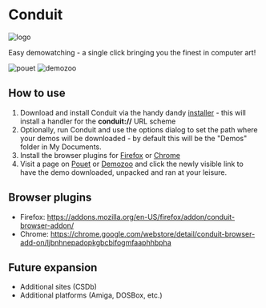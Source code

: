 # Conduit

![logo](https://user-images.githubusercontent.com/1702533/34439501-b899a1e6-ecae-11e7-832f-9957af88558b.png)

Easy demowatching - a single click bringing you the finest in computer art!

![pouet](https://user-images.githubusercontent.com/1702533/34439509-c1191d60-ecae-11e7-9df5-c47767c8f7a1.png)
![demozoo](https://user-images.githubusercontent.com/1702533/34439543-0a474d68-ecaf-11e7-9ca0-3b6b5f72f2c9.png)

## How to use
1. Download and install Conduit via the handy dandy [installer](https://github.com/Gargaj/Conduit/releases) - this will install a handler for the **conduit://** URL scheme
2. Optionally, run Conduit and use the options dialog to set the path where your demos will be downloaded - by default this will be the "Demos" folder in My Documents.
3. Install the browser plugins for [Firefox](https://addons.mozilla.org/en-US/firefox/addon/conduit-browser-addon/) or [Chrome](https://chrome.google.com/webstore/detail/conduit-browser-add-on/ljbnhnepadopkgbcbifogmfaaphhbpha)
4. Visit a page on [Pouet](http://www.pouet.net/prod.php?which=65342) or [Demozoo](https://demozoo.org/productions/136150/) and click the newly visible link to have the demo downloaded, unpacked and ran at your leisure.

## Browser plugins
* Firefox: https://addons.mozilla.org/en-US/firefox/addon/conduit-browser-addon/
* Chrome: https://chrome.google.com/webstore/detail/conduit-browser-add-on/ljbnhnepadopkgbcbifogmfaaphhbpha

## Future expansion
* Additional sites (CSDb)
* Additional platforms (Amiga, DOSBox, etc.)
